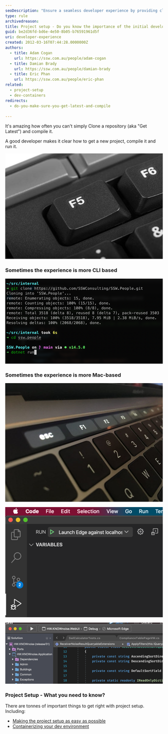 ```yaml
---
seoDescription: "Ensure a seamless developer experience by providing clear project setup instructions, including "Get Latest" and compilation steps, to enable efficient development and debugging."
type: rule
archivedreason: 
title: Project setup - Do you know the importance of the initial developer experience?
guid: be2d36fd-bd6e-4e50-8b05-b76591961d5f
uri: developer-experience
created: 2012-03-16T07:44:28.0000000Z
authors:
  - title: Adam Cogan
    url: https://ssw.com.au/people/adam-cogan
  - title: Damian Brady
    url: https://ssw.com.au/people/damian-brady
  - title: Eric Phan
    url: https://ssw.com.au/people/eric-phan
related:
  - project-setup
  - dev-containers
redirects:
  - do-you-make-sure-you-get-latest-and-compile

---
```


It's amazing how often you can't simply Clone a repository (aka "Get Latest") and compile it.

A good developer makes it clear how to get a new project, compile it and run it.

![Figure: In Visual Studio the project setup experience starts with the F5 key!](f5-key.jpg)  

<!--endintro-->

### Sometimes the experience is more CLI based

![Figure: Some consider this rule (Do you get latest and compile) to be more a “git clone” and then “dotnet run”](dotnet-run.png)  

### Sometimes the experience is more Mac-based

![Figure: On a MacBook, if you hold down the Fn key, the touch bar will show F buttons](mac-f5-key.jpg)  

![Figure: On a MacBook, VSCode has a run button to launch the debugger (similar to F5)](macbook-vscode-run-button.png)  

![Figure: On a MacBook, Visual Studio for Mac is similar to VSCode but less obvious, since it looks more like XCode](macbook-visualstudio-run-button.png)

### Project Setup - What you need to know?

There are tonnes of important things to get right with project setup. Including:

* [Making the project setup as easy as possible](/project-setup)
* [Containerizing your dev environment](/dev-containers)
